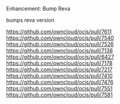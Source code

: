Enhancement: Bump Reva

bumps reva version

https://github.com/owncloud/ocis/pull/7611
https://github.com/owncloud/ocis/pull/7540
https://github.com/owncloud/ocis/pull/7526
https://github.com/owncloud/ocis/pull/7138
https://github.com/owncloud/ocis/pull/6427
https://github.com/owncloud/ocis/pull/7178
https://github.com/owncloud/ocis/pull/7217
https://github.com/owncloud/ocis/pull/7410
https://github.com/owncloud/ocis/pull/7476
https://github.com/owncloud/ocis/pull/7551
https://github.com/owncloud/ocis/pull/7581
